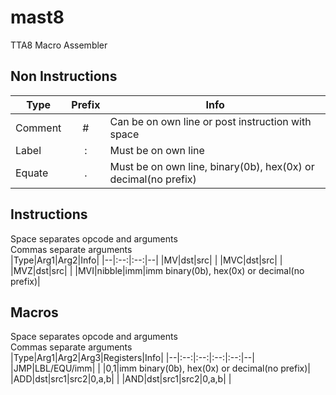# mast8
TTA8 Macro Assembler
## Non Instructions
|Type|Prefix|Info|
|--|:--:|--|
|Comment|#|Can be on own line or post instruction with space|
|Label|:|Must be on own line|
|Equate|.|Must be on own line, binary(0b), hex(0x) or decimal(no prefix)|
## Instructions
Space separates opcode and arguments  
Commas separate arguments  
|Type|Arg1|Arg2|Info|
|--|:--:|:--:|--|
|MV|dst|src|  |
|MVC|dst|src|  |
|MVZ|dst|src|  |
|MVI|nibble|imm|imm binary(0b), hex(0x) or decimal(no prefix)|

## Macros
Space separates opcode and arguments  
Commas separate arguments  
|Type|Arg1|Arg2|Arg3|Registers|Info|
|--|:--:|:--:|:--:|:--:|--|
|JMP|LBL/EQU/imm|  |  |0,1|imm binary(0b), hex(0x) or decimal(no prefix)|
|ADD|dst|src1|src2|0,a,b|  |
|AND|dst|src1|src2|0,a,b|  |
